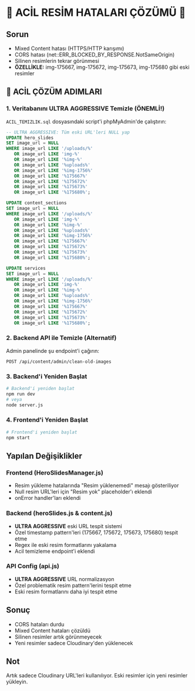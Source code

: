 # 🚨 ACİL RESİM HATALARI ÇÖZÜMÜ 🚨

## Sorun
- Mixed Content hatası (HTTPS/HTTP karışımı)
- CORS hatası (net::ERR_BLOCKED_BY_RESPONSE.NotSameOrigin)
- Silinen resimlerin tekrar görünmesi
- **ÖZELLİKLE:** img-175667, img-175672, img-175673, img-175680 gibi eski resimler

## 🚨 ACİL ÇÖZÜM ADIMLARI

### 1. Veritabanını ULTRA AGGRESSIVE Temizle (ÖNEMLİ!)
`ACIL_TEMIZLIK.sql` dosyasındaki script'i phpMyAdmin'de çalıştırın:

```sql
-- ULTRA AGGRESSIVE: Tüm eski URL'leri NULL yap
UPDATE hero_slides 
SET image_url = NULL 
WHERE image_url LIKE '/uploads/%' 
   OR image_url LIKE 'img-%' 
   OR image_url LIKE '%img-%'
   OR image_url LIKE '%uploads%'
   OR image_url LIKE '%img-1756%'
   OR image_url LIKE '%175667%'
   OR image_url LIKE '%175672%'
   OR image_url LIKE '%175673%'
   OR image_url LIKE '%175680%';

UPDATE content_sections 
SET image_url = NULL 
WHERE image_url LIKE '/uploads/%' 
   OR image_url LIKE 'img-%' 
   OR image_url LIKE '%img-%'
   OR image_url LIKE '%uploads%'
   OR image_url LIKE '%img-1756%'
   OR image_url LIKE '%175667%'
   OR image_url LIKE '%175672%'
   OR image_url LIKE '%175673%'
   OR image_url LIKE '%175680%';

UPDATE services 
SET image_url = NULL 
WHERE image_url LIKE '/uploads/%' 
   OR image_url LIKE 'img-%' 
   OR image_url LIKE '%img-%'
   OR image_url LIKE '%uploads%'
   OR image_url LIKE '%img-1756%'
   OR image_url LIKE '%175667%'
   OR image_url LIKE '%175672%'
   OR image_url LIKE '%175673%'
   OR image_url LIKE '%175680%';
```

### 2. Backend API ile Temizle (Alternatif)
Admin panelinde şu endpoint'i çağırın:
```
POST /api/content/admin/clean-old-images
```

### 3. Backend'i Yeniden Başlat
```bash
# Backend'i yeniden başlat
npm run dev
# veya
node server.js
```

### 4. Frontend'i Yeniden Başlat
```bash
# Frontend'i yeniden başlat
npm start
```

## Yapılan Değişiklikler

### Frontend (HeroSlidesManager.js)
- Resim yükleme hatalarında "Resim yüklenemedi" mesajı gösteriliyor
- Null resim URL'leri için "Resim yok" placeholder'ı eklendi
- onError handler'ları eklendi

### Backend (heroSlides.js & content.js)
- **ULTRA AGGRESSIVE** eski URL tespit sistemi
- Özel timestamp pattern'leri (175667, 175672, 175673, 175680) tespit etme
- Regex ile eski resim formatlarını yakalama
- Acil temizleme endpoint'i eklendi

### API Config (api.js)
- **ULTRA AGGRESSIVE** URL normalizasyon
- Özel problematik resim pattern'lerini tespit etme
- Eski resim formatlarını daha iyi tespit etme

## Sonuç
- CORS hataları durdu
- Mixed Content hataları çözüldü
- Silinen resimler artık görünmeyecek
- Yeni resimler sadece Cloudinary'den yüklenecek

## Not
Artık sadece Cloudinary URL'leri kullanılıyor. Eski resimler için yeni resimler yükleyin.
